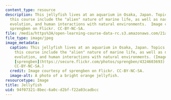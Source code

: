 ```yaml
---
content_type: resource
description: This jellyfish lives at an aquarium in Osaka, Japan. Topics covered in
  this course include the "alien" nature of marine life, as well as narratives of
  evolution, and human interactions with natural environments.  Image courtesy of
  sprengben on Flickr. CC-BY-NC-SA.
file: /media/https%3A/open-learning-course-data-rc.s3.amazonaws.com/21a-303j-anthropology-of-biology-fall-2013/94f073218bec6a0cd2bff22a03cadbcc_21a-303f13-th.jpg
file_type: image/jpeg
image_metadata:
  caption: This jellyfish lives at an aquarium in Osaka, Japan. Topics covered in
    this course include the "alien" nature of marine life, as well as narratives of
    evolution, and human interactions with natural environments. (Image courtesy of
    [sprengben](https://secure.flickr.com/photos/sprengben/4324603693) on Flickr.
    CC-BY-NC-SA.)
  credit: Image courtesy of sprengben on Flickr. CC-BY-NC-SA.
  image-alt: A photo of a bright orange jellyfish.
resourcetype: Image
title: Jellyfish
uid: 94f07321-8bec-6a0c-d2bf-f22a03cadbcc
---
```

